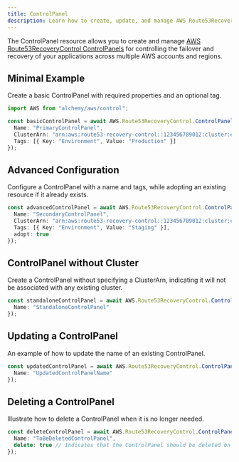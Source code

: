 ```yaml
---
title: ControlPanel
description: Learn how to create, update, and manage AWS Route53RecoveryControl ControlPanels using Alchemy Cloud Control.
---
```


The ControlPanel resource allows you to create and manage [AWS Route53RecoveryControl ControlPanels](https://docs.aws.amazon.com/route53recoverycontrol/latest/userguide/) for controlling the failover and recovery of your applications across multiple AWS accounts and regions.

## Minimal Example

Create a basic ControlPanel with required properties and an optional tag.

```ts
import AWS from "alchemy/aws/control";

const basicControlPanel = await AWS.Route53RecoveryControl.ControlPanel("basicControlPanel", {
  Name: "PrimaryControlPanel",
  ClusterArn: "arn:aws:route53-recovery-control::123456789012:cluster:example-cluster",
  Tags: [{ Key: "Environment", Value: "Production" }]
});
```

## Advanced Configuration

Configure a ControlPanel with a name and tags, while adopting an existing resource if it already exists.

```ts
const advancedControlPanel = await AWS.Route53RecoveryControl.ControlPanel("advancedControlPanel", {
  Name: "SecondaryControlPanel",
  ClusterArn: "arn:aws:route53-recovery-control::123456789012:cluster:example-cluster",
  Tags: [{ Key: "Environment", Value: "Staging" }],
  adopt: true
});
```

## ControlPanel without Cluster

Create a ControlPanel without specifying a ClusterArn, indicating it will not be associated with any existing cluster.

```ts
const standaloneControlPanel = await AWS.Route53RecoveryControl.ControlPanel("standaloneControlPanel", {
  Name: "StandaloneControlPanel"
});
```

## Updating a ControlPanel

An example of how to update the name of an existing ControlPanel.

```ts
const updatedControlPanel = await AWS.Route53RecoveryControl.ControlPanel("updatedControlPanel", {
  Name: "UpdatedControlPanelName"
});
```

## Deleting a ControlPanel

Illustrate how to delete a ControlPanel when it is no longer needed.

```ts
const deleteControlPanel = await AWS.Route53RecoveryControl.ControlPanel("deleteControlPanel", {
  Name: "ToBeDeletedControlPanel",
  delete: true // Indicates that the ControlPanel should be deleted on --destroy
});
```